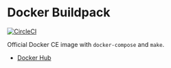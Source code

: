 # Docker Buildpack
[![CircleCI](https://circleci.com/gh/Fleshgrinder/docker-buildpack.svg?style=svg)](https://circleci.com/gh/Fleshgrinder/docker-buildpack)

Official Docker CE image with `docker-compose` and `make`.

- [Docker Hub](https://hub.docker.com/r/fleshgrinder/docker-buildpack/)
